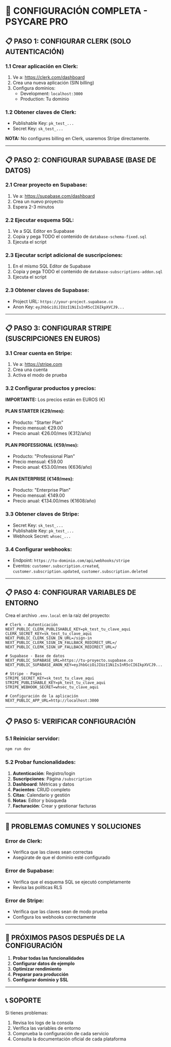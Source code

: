 # 🚀 CONFIGURACIÓN COMPLETA - PSYCARE PRO

## 📋 **PASO 1: CONFIGURAR CLERK (SOLO AUTENTICACIÓN)**

### **1.1 Crear aplicación en Clerk:**
1. Ve a: https://clerk.com/dashboard
2. Crea una nueva aplicación (SIN billing)
3. Configura dominios:
   - Development: `localhost:3000`
   - Production: Tu dominio

### **1.2 Obtener claves de Clerk:**
- Publishable Key: `pk_test_...`
- Secret Key: `sk_test_...`

**NOTA:** No configures billing en Clerk, usaremos Stripe directamente.

---

## 📋 **PASO 2: CONFIGURAR SUPABASE (BASE DE DATOS)**

### **2.1 Crear proyecto en Supabase:**
1. Ve a: https://supabase.com/dashboard
2. Crea un nuevo proyecto
3. Espera 2-3 minutos

### **2.2 Ejecutar esquema SQL:**
1. Ve a SQL Editor en Supabase
2. Copia y pega TODO el contenido de `database-schema-fixed.sql`
3. Ejecuta el script

### **2.3 Ejecutar script adicional de suscripciones:**
1. En el mismo SQL Editor de Supabase
2. Copia y pega TODO el contenido de `database-subscriptions-addon.sql`
3. Ejecuta el script

### **2.3 Obtener claves de Supabase:**
- Project URL: `https://your-project.supabase.co`
- Anon Key: `eyJhbGciOiJIUzI1NiIsInR5cCI6IkpXVCJ9...`

---

## 📋 **PASO 3: CONFIGURAR STRIPE (SUSCRIPCIONES EN EUROS)**

### **3.1 Crear cuenta en Stripe:**
1. Ve a: https://stripe.com
2. Crea una cuenta
3. Activa el modo de prueba

### **3.2 Configurar productos y precios:**
**IMPORTANTE:** Los precios están en EUROS (€)

#### **PLAN STARTER (€29/mes):**
- Producto: "Starter Plan"
- Precio mensual: €29.00
- Precio anual: €26.00/mes (€312/año)

#### **PLAN PROFESSIONAL (€59/mes):**
- Producto: "Professional Plan" 
- Precio mensual: €59.00
- Precio anual: €53.00/mes (€636/año)

#### **PLAN ENTERPRISE (€149/mes):**
- Producto: "Enterprise Plan"
- Precio mensual: €149.00
- Precio anual: €134.00/mes (€1608/año)

### **3.3 Obtener claves de Stripe:**
- Secret Key: `sk_test_...`
- Publishable Key: `pk_test_...`
- Webhook Secret: `whsec_...`

### **3.4 Configurar webhooks:**
- Endpoint: `https://tu-dominio.com/api/webhooks/stripe`
- Eventos: `customer.subscription.created`, `customer.subscription.updated`, `customer.subscription.deleted`

---

## 📋 **PASO 4: CONFIGURAR VARIABLES DE ENTORNO**

Crea el archivo `.env.local` en la raíz del proyecto:

```env
# Clerk - Autenticación
NEXT_PUBLIC_CLERK_PUBLISHABLE_KEY=pk_test_tu_clave_aqui
CLERK_SECRET_KEY=sk_test_tu_clave_aqui
NEXT_PUBLIC_CLERK_SIGN_IN_URL=/sign-in
NEXT_PUBLIC_CLERK_SIGN_IN_FALLBACK_REDIRECT_URL=/
NEXT_PUBLIC_CLERK_SIGN_UP_FALLBACK_REDIRECT_URL=/

# Supabase - Base de datos
NEXT_PUBLIC_SUPABASE_URL=https://tu-proyecto.supabase.co
NEXT_PUBLIC_SUPABASE_ANON_KEY=eyJhbGciOiJIUzI1NiIsInR5cCI6IkpXVCJ9...

# Stripe - Pagos
STRIPE_SECRET_KEY=sk_test_tu_clave_aqui
STRIPE_PUBLISHABLE_KEY=pk_test_tu_clave_aqui
STRIPE_WEBHOOK_SECRET=whsec_tu_clave_aqui

# Configuración de la aplicación
NEXT_PUBLIC_APP_URL=http://localhost:3000
```

---

## 📋 **PASO 5: VERIFICAR CONFIGURACIÓN**

### **5.1 Reiniciar servidor:**
```bash
npm run dev
```

### **5.2 Probar funcionalidades:**
1. **Autenticación**: Registro/login
2. **Suscripciones**: Página `/subscription`
3. **Dashboard**: Métricas y datos
4. **Pacientes**: CRUD completo
5. **Citas**: Calendario y gestión
6. **Notas**: Editor y búsqueda
7. **Facturación**: Crear y gestionar facturas

---

## 🚨 **PROBLEMAS COMUNES Y SOLUCIONES**

### **Error de Clerk:**
- Verifica que las claves sean correctas
- Asegúrate de que el dominio esté configurado

### **Error de Supabase:**
- Verifica que el esquema SQL se ejecutó completamente
- Revisa las políticas RLS

### **Error de Stripe:**
- Verifica que las claves sean de modo prueba
- Configura los webhooks correctamente

---

## 🎯 **PRÓXIMOS PASOS DESPUÉS DE LA CONFIGURACIÓN**

1. **Probar todas las funcionalidades**
2. **Configurar datos de ejemplo**
3. **Optimizar rendimiento**
4. **Preparar para producción**
5. **Configurar dominio y SSL**

---

## 📞 **SOPORTE**

Si tienes problemas:
1. Revisa los logs de la consola
2. Verifica las variables de entorno
3. Comprueba la configuración de cada servicio
4. Consulta la documentación oficial de cada plataforma
